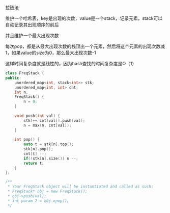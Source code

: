 拉链法

维护一个哈希表，key是出现的次数，value是一个stack，记录元素，stack可以自动记录其出现顺序的前后

并且维护一个最大出现次数

每次pop，都是从最大出现次数的栈顶出一个元素，然后将这个元素的出现次数减1，如果value的size为0，那么最大出现次数-1

这样时间复杂度就是线性的，因为hash查找的时间复杂度是O（1）

```c++
class FreqStack {
public:
    unordered_map<int, stack<int>> stk;
    unordered_map<int, int> cnt;
    int n;
    FreqStack() {
        n = 0;
    }
    
    void push(int val) {
        stk[++ cnt[val]].push(val);
        n = max(n, cnt[val]);
    }
    
    int pop() {
        auto t = stk[n].top();
        stk[n].pop();
        cnt[t] --;
        if(!stk[n].size()) n --;
        return t;
    }
};

/**
 * Your FreqStack object will be instantiated and called as such:
 * FreqStack* obj = new FreqStack();
 * obj->push(val);
 * int param_2 = obj->pop();
 */
```


